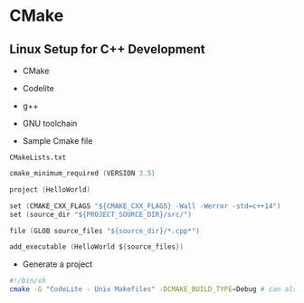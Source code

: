 # CMake

## Linux Setup for C++ Development

- CMake
- Codelite
- g++
- GNU toolchain

- Sample Cmake file

`CMakeLists.txt`

```c
cmake_minimum_required (VERSION 3.5)

project (HelloWorld)

set (CMAKE_CXX_FLAGS "${CMAKE_CXX_FLAGS} -Wall -Werror -std=c++14")
set (source_dir "${PROJECT_SOURCE_DIR}/src/")

file (GLOB source_files "${source_dir}/*.cpp*")

add_executable (HelloWorld ${source_files})
```

- Generate a project

```sh
#!/bin/sh
cmake -G "CodeLite - Unix Makefiles" -DCMAKE_BUILD_TYPE=Debug # can also use ninja
```